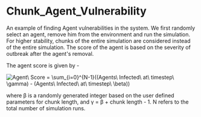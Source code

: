 # Chunk_Agent_Vulnerability
An example of finding Agent vulnerabilities in the system. We first randomly select an agent, remove him from the environment
and run the simulation. For higher stability, chunks of the entire simulation are considered instead of the entire simulation. The score of the agent is based on the severity of outbreak after the agent's removal.

The agent score is given by -

<img src="https://latex.codecogs.com/png.image?\dpi{100}&space;Agent\&space;Score&space;=&space;\sum_{i=0}^{N-1}((Agents\&space;Infected\&space;at\&space;timestep\&space;\gamma)&space;-&space;(Agents\&space;Infected\&space;at\&space;timestep\&space;\beta))" title="Agent\ Score = \sum_{i=0}^{N-1}((Agents\ Infected\ at\ timestep\ \gamma) - (Agents\ Infected\ at\ timestep\ \beta))" />

where &beta; is a randomly generated integer based on the user defined parameters for chunk length, and
&gamma; = &beta; + chunk length - 1. N refers to the total number of simulation runs.
